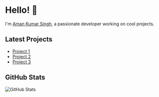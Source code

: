 # Hello! 👋

I'm [Aman Kumar Singh]([https://your-website.com](https://amankumarsingh.me/)), a passionate developer working on cool projects.

## Latest Projects

- [Project 1](https://github.com/Amankumarsinghdeveloper/project1)
- [Project 2](https://github.com/Amankumarsinghdeveloper/project2)
- [Project 3](https://github.com/Amankumarsinghdeveloper/project3)

## GitHub Stats

![GitHub Stats](https://github-readme-stats.vercel.app/api?username=Amankumarsinghdeveloper&show_icons=true&theme=radical)
